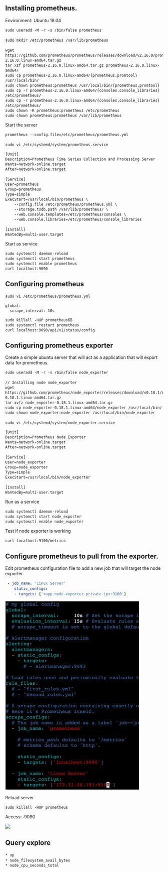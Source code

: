 
## Installing prometheus. 

Environment: Ubuntu 18.04

```shell script
sudo useradd -M -r -s /bin/false prometheus

sudo mkdir /etc/prometheus /var/lib/prometheus

wget https://github.com/prometheus/prometheus/releases/download/v2.16.0/prometheus-2.16.0.linux-amd64.tar.gz
tar xzf prometheus-2.16.0.linux-amd64.tar.gz prometheus-2.16.0.linux-amd64/
sudo cp prometheus-2.16.0.linux-amd64/{prometheus,promtool} /usr/local/bin/
sudo chown prometheus:prometheus /usr/local/bin/{prometheus,promtool}
sudo cp -r prometheus-2.16.0.linux-amd64/{consoles,console_libraries} /etc/prometheus/
sudo cp -r prometheus-2.16.0.linux-amd64/{consoles,console_libraries} /etc/prometheus/
sudo chown -R prometheus:prometheus /etc/prometheus
sudo chown prometheus:prometheus /var/lib/prometheus
```

Start the server
```shell script
prometheus --config.file=/etc/prometheus/prometheus.yml

sudo vi /etc/systemd/system/prometheus.service

```

```text
[Unit]
Description=Prometheus Time Series Collection and Processing Server
Wants=network-online.target
After=network-online.target

[Service]
User=prometheus
Group=prometheus
Type=simple
ExecStart=/usr/local/bin/prometheus \
    --config.file /etc/prometheus/prometheus.yml \
    --storage.tsdb.path /var/lib/prometheus/ \
    --web.console.templates=/etc/prometheus/consoles \
    --web.console.libraries=/etc/prometheus/console_libraries

[Install]
WantedBy=multi-user.target
```

Start as service
```shell script
sudo systemctl daemon-reload
sudo systemctl start prometheus
sudo systemctl enable prometheus
curl localhost:9090
```


## Configuring prometheus

```shell script
sudo vi /etc/prometheus/prometheus.yml

```

```shell script
global:
  scrape_interval: 10s
```

```shell script
sudo killall -HUP prometheusßß
sudo systemctl restart prometheus
curl localhost:9090/api/v1/status/config

```

## Configuring prometheus exporter

Create a simple ubuntu server that will act as a application that will export data for prometheus. 

```shell script
sudo useradd -M -r -s /bin/false node_exporter

// Installing node node_exporter
wget https://github.com/prometheus/node_exporter/releases/download/v0.18.1/node_exporter-0.18.1.linux-amd64.tar.gz
tar xvfz node_exporter-0.18.1.linux-amd64.tar.gz
sudo cp node_exporter-0.18.1.linux-amd64/node_exporter /usr/local/bin/
sudo chown node_exporter:node_exporter /usr/local/bin/node_exporter

sudo vi /etc/systemd/system/node_exporter.service

```

```text
[Unit]
Description=Prometheus Node Exporter
Wants=network-online.target
After=network-online.target

[Service]
User=node_exporter
Group=node_exporter
Type=simple
ExecStart=/usr/local/bin/node_exporter

[Install]
WantedBy=multi-user.target
```

Run as a service
```shell script
sudo systemctl daemon-reload
sudo systemctl start node_exporter
sudo systemctl enable node_exporter
```

Test if node exporter is working
```shell script
curl localhost:9100/metrics
```

## Configure prometheus to pull from the exporter. 
Edit prometheus configuration file to add a new job that will target the node exporter.

```yaml
 - job_name: 'Linux Server'
    static_configs:
    - targets: ['<app-node-exporter-private-ip>:9100']

```
![](.readme_images/b766ac0b.png)


Reload server
```shell script
sudo killall -HUP prometheus
```

Access:
<public-ip-of-prometheus-server>:9090

![](.readme_images/a7c64cb6.png)


## Query explore

```html
* up
* node_filesystem_avail_bytes
* node_cpu_seconds_total
```
